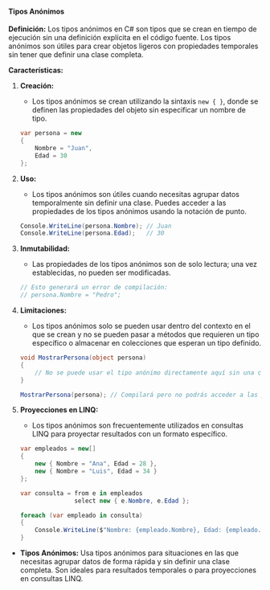#### **Tipos Anónimos**

**Definición:**
Los tipos anónimos en C# son tipos que se crean en tiempo de ejecución sin una definición explícita en el código fuente. Los tipos anónimos son útiles para crear objetos ligeros con propiedades temporales sin tener que definir una clase completa.

**Características:**

1. **Creación:**
   - Los tipos anónimos se crean utilizando la sintaxis `new { }`, donde se definen las propiedades del objeto sin especificar un nombre de tipo.
   ```csharp
   var persona = new 
   {
       Nombre = "Juan",
       Edad = 30
   };
   ```

2. **Uso:**
   - Los tipos anónimos son útiles cuando necesitas agrupar datos temporalmente sin definir una clase. Puedes acceder a las propiedades de los tipos anónimos usando la notación de punto.
   ```csharp
   Console.WriteLine(persona.Nombre); // Juan
   Console.WriteLine(persona.Edad);   // 30
   ```

3. **Inmutabilidad:**
   - Las propiedades de los tipos anónimos son de solo lectura; una vez establecidas, no pueden ser modificadas.
   ```csharp
   // Esto generará un error de compilación:
   // persona.Nombre = "Pedro";
   ```

4. **Limitaciones:**
   - Los tipos anónimos solo se pueden usar dentro del contexto en el que se crean y no se pueden pasar a métodos que requieren un tipo específico o almacenar en colecciones que esperan un tipo definido.
   ```csharp
   void MostrarPersona(object persona)
   {
       // No se puede usar el tipo anónimo directamente aquí sin una conversión explícita.
   }
   
   MostrarPersona(persona); // Compilará pero no podrás acceder a las propiedades dentro del método
   ```

5. **Proyecciones en LINQ:**
   - Los tipos anónimos son frecuentemente utilizados en consultas LINQ para proyectar resultados con un formato específico.
   ```csharp
   var empleados = new[]
   {
       new { Nombre = "Ana", Edad = 28 },
       new { Nombre = "Luis", Edad = 34 }
   };

   var consulta = from e in empleados
                  select new { e.Nombre, e.Edad };

   foreach (var empleado in consulta)
   {
       Console.WriteLine($"Nombre: {empleado.Nombre}, Edad: {empleado.Edad}");
   }
   ```

- **Tipos Anónimos:**
  Usa tipos anónimos para situaciones en las que necesitas agrupar datos de forma rápida y sin definir una clase completa. Son ideales para resultados temporales o para proyecciones en consultas LINQ.
